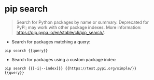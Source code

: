 # pip search

> Search for Python packages by name or summary.
> Deprecated for PyPI; may work with other package indexes.
> More information: <https://pip.pypa.io/en/stable/cli/pip_search/>.

- Search for packages matching a query:

`pip search {{query}}`

- Search for packages using a custom package index:

`pip search {{[-i|--index]}} {{https://test.pypi.org/simple/}} {{query}}`
